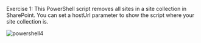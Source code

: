 Exercise 1: This PowerShell script removes all sites in a site collection in SharePoint. You can set a hostUrl parameter to show the script where your site collection is.

![powershell4](https://user-images.githubusercontent.com/14170402/40289323-ce9ce03a-5c74-11e8-82ea-f3986cd48703.gif)
